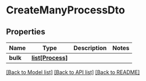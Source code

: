 # CreateManyProcessDto

## Properties
Name | Type | Description | Notes
------------ | ------------- | ------------- | -------------
**bulk** | [**list[Process]**](Process.md) |  | 

[[Back to Model list]](../README.md#documentation-for-models) [[Back to API list]](../README.md#documentation-for-api-endpoints) [[Back to README]](../README.md)

